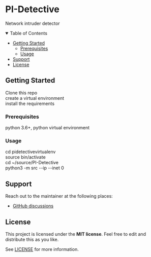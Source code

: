 # PI-Detective
Network intruder detector

<details open="open">
<summary>Table of Contents</summary>

- [Getting Started](#getting-started)
  - [Prerequisites](#prerequisites)
  - [Usage](#usage)
- [Support](#support)
- [License](#license)

</details>

## Getting Started
Clone this repo<br>
create a virtual environment<br>
install the requirements<br>

### Prerequisites
python 3.6+, python virtual environment<br>

### Usage

cd pidetectivevirtualenv<br>
source bin/activate<br>
cd ~/source/PI-Detective<br>
python3 -m src --ip <ip address> --inet 0<br>

## Support
Reach out to the maintainer at the following places:

- [GitHub discussions](https://github.com/pi-detective/discussions)


## License

This project is licensed under the **MIT license**. Feel free to edit and distribute this as you like.

See [LICENSE](LICENSE) for more information.
